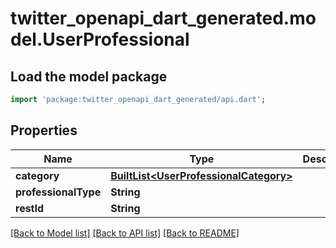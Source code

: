 # twitter_openapi_dart_generated.model.UserProfessional

## Load the model package
```dart
import 'package:twitter_openapi_dart_generated/api.dart';
```

## Properties
Name | Type | Description | Notes
------------ | ------------- | ------------- | -------------
**category** | [**BuiltList&lt;UserProfessionalCategory&gt;**](UserProfessionalCategory.md) |  | 
**professionalType** | **String** |  | 
**restId** | **String** |  | 

[[Back to Model list]](../README.md#documentation-for-models) [[Back to API list]](../README.md#documentation-for-api-endpoints) [[Back to README]](../README.md)


